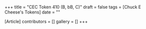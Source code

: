 +++
title = "CEC Token 410 (B, bB, C)"
draft = false
tags = [Chuck E Cheese's Tokens]
date = ""

[Article]
contributors = []
gallery = []
+++